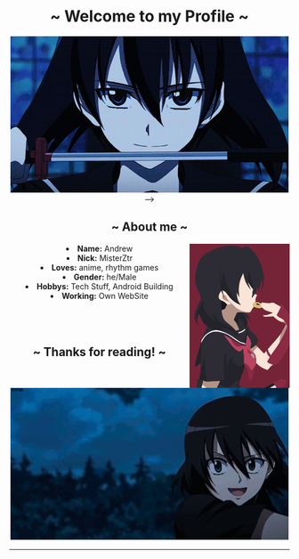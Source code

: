 <body>
  <center>
<h1 align="center">~ Welcome to my Profile ~</h1>

</div>
    <div align="center">
    <img src="https://github.com/MisterZtr/MisterZtr/blob/main/assets/1.gif"> -->
      </div>
<div>
<h2 align="center">  ~ About me ~  </h2>
  <div align="center">
<img width="180px" height="259px" src="https://github.com/MisterZtr/MisterZtr/blob/main/assets/799827.jpg" align="right">
  </div>
<li>
 <b>Name:</b> Andrew</li>
<li>
<b>Nick:</b> MisterZtr
</li>
<li>
<b>Loves:</b> anime, rhythm games
</li>
<li>
<b>Gender:</b> he/Male
</li>
<li>
<b>Hobbys:</b> Tech Stuff, Android Building
</li>
<li>
<b>Working:</b> Own WebSite
</li>
<br><br><br>
</div>
<div>
<h2 align="center"> ~ Thanks for reading! ~ </h2>
<div align="center">
<img src="https://github.com/MisterZtr/MisterZtr/blob/main/assets/be3a7233f7dac57923fd6fec2d40ad10.gif">
</div>
<hr>
</div>
</div>
    </center>
</body>
